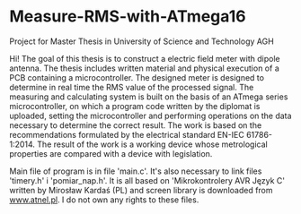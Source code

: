 # Measure-RMS-with-ATmega16
Project for Master Thesis in University of Science and Technology AGH

Hi!
The goal of this thesis is to construct a electric field meter with dipole antenna. The thesis includes written material and physical execution of a PCB containing a microcontroller. The designed meter is designed to determine in real time the RMS value of the processed signal. The measuring and calculating system is built on the basis of an ATmega series microcontroller, on which a program code written by the diplomat is uploaded, setting the microcontroller and performing operations on the data necessary to determine the correct result. The work is based on the recommendations formulated by the electrical standard EN-IEC 61786-1:2014. The result of the work is a working device whose metrological properties are compared with a device with legislation.

Main file of program is in file 'main.c'. It's also necessary to link files 'timery.h' i 'pomiar_nap.h'.
It is all based on 'Mikrokontrolery AVR Język C' written by Mirosław Kardaś (PL) and screen library is downloaded from www.atnel.pl. I do not own any rights to these files.
